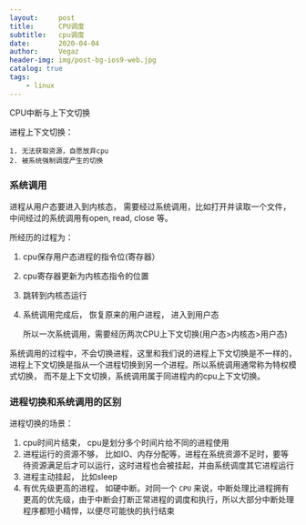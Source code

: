 ```yaml
---
layout:     post
title:      CPU调度
subtitle:   cpu调度
date:       2020-04-04
author:     Vegaz
header-img: img/post-bg-ios9-web.jpg
catalog: true
tags:
    - linux
---
```

CPU中断与上下文切换

进程上下文切换：

 	1. 无法获取资源，自愿放弃cpu
 	2. 被系统强制调度产生的切换

### 系统调用

进程从用户态要进入到内核态， 需要经过系统调用，比如打开并读取一个文件，中间经过的系统调用有open, read, close 等。

所经历的过程为：

1. cpu保存用户态进程的指令位(寄存器）

2. cpu寄存器更新为内核态指令的位置

3. 跳转到内核态运行

4. 系统调用完成后， 恢复原来的用户进程， 进入到用户态

   所以一次系统调用，需要经历两次CPU上下文切换(用户态>内核态>用户态)

系统调用的过程中，不会切换进程，这里和我们说的进程上下文切换是不一样的，进程上下文切换是指从一个进程切换到另一个进程。所以系统调用通常称为特权模式切换， 而不是上下文切换，系统调用属于同进程内的cpu上下文切换。

### 进程切换和系统调用的区别

进程切换的场景：

1. cpu时间片结束， cpu是划分多个时间片给不同的进程使用
2. 进程运行的资源不够， 比如IO、内存分配等，进程在系统资源不足时，要等待资源满足后才可以运行，这时进程也会被挂起，并由系统调度其它进程运行
3. 进程主动挂起， 比如sleep
4. 有优先级更高的进程， 如硬中断。对同一个 `CPU` 来说，中断处理比进程拥有更高的优先级，由于中断会打断正常进程的调度和执行，所以大部分中断处理程序都短小精悍，以便尽可能快的执行结束

